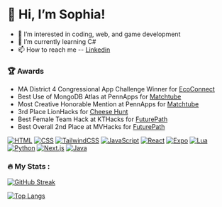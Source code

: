 # 👋 Hi, I’m Sophia!
- 👀 I’m interested in coding, web, and game development
- 🌱 I’m currently learning C#
- 📫 How to reach me 
-- [Linkedin](https://www.linkedin.com/in/sophia-evans-094656270/)

### :trophy: Awards 
- MA District 4 Congressional App Challenge Winner for [EcoConnect](https://github.com/evanss2025/EcoConnect)
- Best Use of MongoDB Atlas at PennApps for [Matchtube](https://github.com/EerierGosling/MatchTube)
- Most Creative Honorable Mention at PennApps for [Matchtube](https://github.com/EerierGosling/MatchTube)
- 3rd Place LionHacks for [Cheese Hunt](https://github.com/evanss2025/Cheese-hunt)
- Best Female Team Hack at KTHacks for [FuturePath](https://github.com/evanss2025/FuturePath)
- Best Overall 2nd Place at MVHacks for [FuturePath](https://github.com/evanss2025/FuturePath)

[![HTML](https://img.shields.io/badge/HTML-%23E34F26.svg?logo=html5&logoColor=white)](#)
[![CSS](https://img.shields.io/badge/CSS-1572B6?logo=css3&logoColor=fff)](#)
[![TailwindCSS](https://img.shields.io/badge/Tailwind%20CSS-%2338B2AC.svg?logo=tailwind-css&logoColor=white)](#)
[![JavaScript](https://img.shields.io/badge/JavaScript-F7DF1E?logo=javascript&logoColor=000)](#)
[![React](https://img.shields.io/badge/React-%2320232a.svg?logo=react&logoColor=%2361DAFB)](#)
[![Expo](https://img.shields.io/badge/Expo-000020?logo=expo&logoColor=fff)](#)
[![Lua](https://img.shields.io/badge/Lua-%232C2D72.svg?logo=lua&logoColor=white)](#)
[![Python](https://img.shields.io/badge/Python-3776AB?logo=python&logoColor=fff)](#)
[![Next.js](https://img.shields.io/badge/Next.js-black?logo=next.js&logoColor=white)](#)
[![Java](https://img.shields.io/badge/Java-%23ED8B00.svg?logo=openjdk&logoColor=white)](#)


### :fire: My Stats :
[![GitHub Streak](http://github-readme-streak-stats.herokuapp.com?user=evanss2025&theme=dark&background=000000)](https://git.io/streak-stats)

[![Top Langs](https://github-readme-stats.vercel.app/api/top-langs/?username=evanss2025&layout=compact&theme=vision-friendly-dark)](https://github.com/anuraghazra/github-readme-stats)




